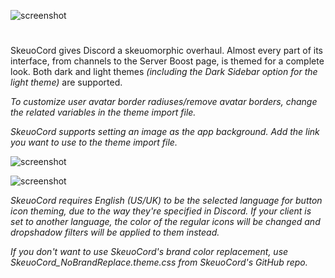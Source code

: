 ![screenshot](https://raw.githubusercontent.com/Marda33/SkeuoCord/master/updates/Logo.png)
#
SkeuoCord gives Discord a skeuomorphic overhaul. Almost every part of its interface, from channels to the Server Boost page, is themed for a complete look. Both dark and light themes *(including the Dark Sidebar option for the light theme)* are supported. 

*To customize user avatar border radiuses/remove avatar borders, change the related variables in the theme import file.*

*SkeuoCord supports setting an image as the app background. Add the link you want to use to the theme import file.*

![screenshot](https://raw.githubusercontent.com/Marda33/SkeuoCord/master/Preview%20(Dark%20Theme).png)

![screenshot](https://raw.githubusercontent.com/Marda33/SkeuoCord/master/Preview%20(Light%20Theme).png)

*SkeuoCord requires English (US/UK) to be the selected language for button icon theming, due to the way they're specified in Discord.* 
*If your client is set to another language, the color of the regular icons will be changed and dropshadow filters will be applied to them instead.*

*If you don't want to use SkeuoCord's brand color replacement, use SkeuoCord_NoBrandReplace.theme.css from SkeuoCord's GitHub repo.*
